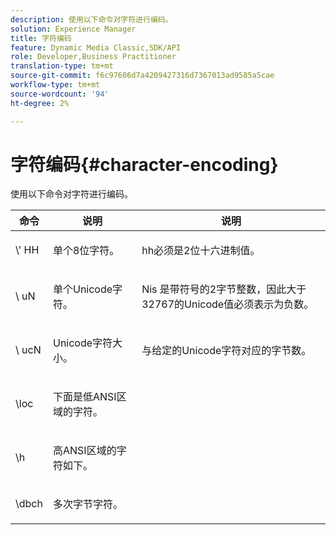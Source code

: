 ```yaml
---
description: 使用以下命令对字符进行编码。
solution: Experience Manager
title: 字符编码
feature: Dynamic Media Classic,SDK/API
role: Developer,Business Practitioner
translation-type: tm+mt
source-git-commit: f6c97606d7a4209427316d7367013ad9585a5cae
workflow-type: tm+mt
source-wordcount: '94'
ht-degree: 2%

---
```



# 字符编码{#character-encoding}

使用以下命令对字符进行编码。

<table id="table_EB0C1B674BEA4A37964FB4BF559E0005"> 
 <thead> 
  <tr> 
   <th class="entry"> 命令 </th> 
   <th class="entry"> 说明 </th> 
   <th class="entry"> 说明 </th> 
  </tr> 
 </thead>
 <tbody> 
  <tr> 
   <td> <span class="codeph">\'<span class="varname"> HH</span></span> </td> 
   <td> <p>单个8位字符。 </p> </td> 
   <td> <p><span class="varname"> </span> hh必须是2位十六进制值。 </p> </td> 
  </tr> 
  <tr> 
   <td> <span class="codeph">\<span class="varname"> uN</span></span> </td> 
   <td> <p>单个Unicode字符。 </p> </td> 
   <td> <p><span class="varname"> Nis</span> 是带符号的2字节整数，因此大于32767的Unicode值必须表示为负数。 </p> </td> 
  </tr> 
  <tr> 
   <td> <span class="codeph">\<span class="varname"> ucN</span></span> </td> 
   <td> <p>Unicode字符大小。 </p> </td> 
   <td> <p>与给定的Unicode字符对应的字节数。 </p> </td> 
  </tr> 
  <tr> 
   <td> <span class="codeph"> \loc  </span> </td> 
   <td> <p>下面是低ANSI区域的字符。 </p> </td> 
   <td> <p> </p> </td> 
  </tr> 
  <tr> 
   <td> <span class="codeph"> \h  </span> </td> 
   <td> <p>高ANSI区域的字符如下。 </p> </td> 
   <td> <p> </p> </td> 
  </tr> 
  <tr> 
   <td> <span class="codeph"> \dbch  </span> </td> 
   <td> <p>多次字节字符。 </p> </td> 
   <td> <p> </p> </td> 
  </tr> 
 </tbody> 
</table>


